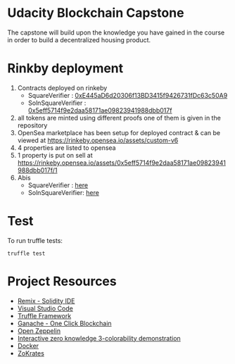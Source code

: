 # Udacity Blockchain Capstone

The capstone will build upon the knowledge you have gained in the course in order to build a decentralized housing product. 

# Rinkby deployment

1. Contracts deployed on rinkeby
    * SquareVerifier : [0xE445aD6d20306f13BD3415f9426731fDc63c50A9](https://rinkeby.etherscan.io/address/0xE445aD6d20306f13BD3415f9426731fDc63c50A9)
    * SolnSquareVerifier : [0x5eff5714f9e2daa58171ae09823941988dbb017f](https://rinkeby.etherscan.io/address/0x5eff5714f9e2daa58171ae09823941988dbb017f )
2. all tokens are minted using different proofs one of them is given in the repository
3. OpenSea marketplace has been setup for deployed contract & can be viewed at https://rinkeby.opensea.io/assets/custom-v6
4. 4 properties are listed to opensea 
5. 1 property is put on sell at https://rinkeby.opensea.io/assets/0x5eff5714f9e2daa58171ae09823941988dbb017f/1
6. Abis
   * SquareVerifier : [here](https://github.com/yashvadhvani/blockchain-capstone/blob/master/eth-contracts/build/contracts/SquareVerifier.json)
   * SolnSquareVerifier: [here](https://github.com/yashvadhvani/blockchain-capstone/blob/master/eth-contracts/build/contracts/SolnSquareVerifier.json)

# Test
To run truffle tests: 
```
truffle test
```


# Project Resources

* [Remix - Solidity IDE](https://remix.ethereum.org/)
* [Visual Studio Code](https://code.visualstudio.com/)
* [Truffle Framework](https://truffleframework.com/)
* [Ganache - One Click Blockchain](https://truffleframework.com/ganache)
* [Open Zeppelin ](https://openzeppelin.org/)
* [Interactive zero knowledge 3-colorability demonstration](http://web.mit.edu/~ezyang/Public/graph/svg.html)
* [Docker](https://docs.docker.com/install/)
* [ZoKrates](https://github.com/Zokrates/ZoKrates)
